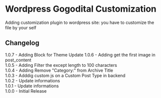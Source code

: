 Wordpress Gogodital Customization
==============================

Adding customization plugin to wordpress site: you have to customize the file by your self

## Changelog

1.0.7 - Adding Block for Theme Update
1.0.6 - Adding get the first image in post_content  
1.0.5 - Adding Filter the except length to 100 characters  
1.0.4 - Adding Remove "Category:" from Archive Title  
1.0.3 - Adddig custom js on a Custom Post Type in backend  
1.0.2 - Update informations   
1.0.1 - Update informations    
1.0.0 - Initial Release
